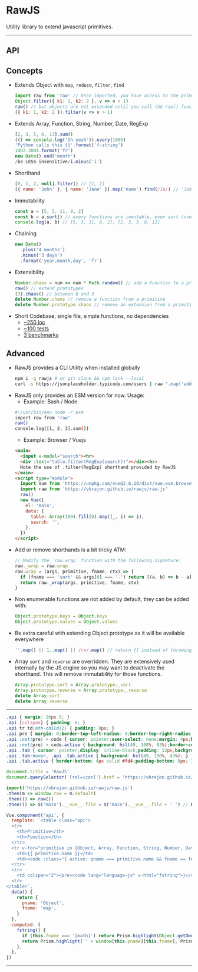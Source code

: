 # RawJS

Utility library to extend javascript primitives.

---

## API
<api></api>

## Concepts
- Extends Object with `map`, `reduce`, `filter`, `find`
  ```js
  import raw from 'raw' // Once imported, you have access to the primitive APIs
  Object.filter({ k1: 1, k2: 2 }, v => v > 1)
  raw() // but objects are not extended until you call the raw() function
  ({ k1: 1, k2: 2 }).filter(v => v > 1)
  ```
- Extends Array, Function, String, Number, Date, RegExp
  ```js
  [2, 3, 5, 8, 11].sum()
  (() => console.log('Oh yeah')).every(1000)
  'Python calls this {}'.format('f-string')
  1002.3004.format('fr')
  new Date().end('month')
  /be-LESS-insensitive/i.minus('i')
  ```
- Shorthand
  ```js
  [0, 1, 2, null].filter() // [1, 2]
  [{ name: 'John' }, { name: 'Jane' }].map('name').find(/Jo/) // 'John'
  ```
- Immutability
  ```js
  const a = [5, 3, 11, 8, 2]
  const b = a.sort() // every functions are immutable, even sort (overridden)
  console.log(a, b) // [5, 3, 11, 8, 2], [2, 3, 5, 8, 11]
  ```
- Chaining
  ```js
  new Date()
    .plus('4 months')
    .minus('3 days')
    .format('year,month,day', 'fr')
  ```
- Extensibility
  ```js
  Number.chaos = num => num * Math.random() // add a function to a primitive
  raw() // extend prototypes
  (3).chaos() // between 0 and 3
  delete Number.chaos // remove a function from a primitive
  delete Number.prototype.chaos // remove an extension from a primitive
  ```
- Short Codebase, single file, simple functions, no dependencies
  - [~250 loc](https://github.com/vbrajon/rawjs/blob/master/raw.js)
  - [~100 tests](https://github.com/vbrajon/rawjs/blob/master/test-unit.js)
  - [3 benchmarks](https://github.com/vbrajon/rawjs/blob/master/test-perf.js)

## Advanced

- RawJS provides a CLI Utility when installed globally
  ```bash
  npm i -g rawjs # or git clone && npm link --local
  curl -s https://jsonplaceholder.typicode.com/users | raw ".map('address.geo')"
  ```
- RawJS only provides an ESM version for now. Usage:
  - Example: Bash / Node
  ```bash
  #!/usr/bin/env node -r esm
  import raw from 'raw'
  raw()
  console.log([1, 2, 3].sum())
  ```
  - Example: Browser / Vuejs
  ```html
  <main>
    <input v-model="search"><hr>
    <div :text="table.filter(RegExp(search))"></div><hr>
    Note the use of .filter(RegExp) shorthand provided by RawJS
  </main>
  <script type="module">
    import Vue from 'https://unpkg.com/vue@2.6.10/dist/vue.esm.browser.js'
    import raw from 'https://vbrajon.github.io/rawjs/raw.js'
    raw()
    new Vue({
      el: 'main',
      data: {
        table: Array(100).fill(0).map((_, i) => i),
        search: '',
      },
    })
  </script>
  ```
- Add or remove shorthands is a bit tricky ATM:
  ```js
  // Modify the `raw.wrap` function with the following signature:
  raw._wrap = raw.wrap
  raw.wrap = (args, primitive, fname, ctx) => {
    if (fname === 'sort' && args[0] === '-') return [(a, b) => b - a]
    return raw._wrap(args, primitive, fname, ctx)
  }
  ```
- Non enumerable functions are not added by default, they can be added with:
  ```js
  Object.prototype.keys = Object.keys
  Object.prototype.values = Object.values
  ```
- Be extra careful with extending Object prototype as it will be available everywhere
  ```js
  ''.map() || 1..map() || /rx/.map() // return {} instead of throwing error
  ```
- Array `sort` and `reverse` are overridden. They are extensively used internally by the JS engine so you may want to deactivate the shorthand. This will remove immutability for those functions.
  ```js
  Array.prototype.sort = Array.prototype._sort
  Array.prototype.reverse = Array.prototype._reverse
  delete Array.sort
  delete Array.reverse
  ```

---

```css
.api { margin: 20px 0; }
.api [colspan] { padding: 0; }
.api tr td:nth-child(2) { padding: 8px; }
.api pre { margin: 0;border-top-left-radius: 0;border-top-right-radius: 0;white-space: pre-wrap; }
.api :not(pre) > code { cursor: pointer;user-select: none;margin: 4px;border: 1px solid #eee; }
.api :not(pre) > code.active { background: hsl(49, 100%, 83%);border-color: #fd4; }
.api .tab { cursor: pointer;display: inline-block;padding: 12px;background: var(--text);color: white; }
.api .tab:hover, .api .tab.active { background: hsl(49, 100%, 43%); }
.api .tab.active { border-bottom: 4px solid #fd4;padding-bottom: 8px; }
```

```js
document.title = 'RawJS'
document.querySelector('[rel=icon]').href = 'https://vbrajon.github.io/rawjs/r.png'

import('https://vbrajon.github.io/rawjs/raw.js')
.then(m => window.raw = m.default)
.then(() => raw())
.then(() => $('main').__vue__.file = $('main').__vue__.file + ' ') // HACK force reload

Vue.component('api', {
  template: `<table class="api">
  <tr>
    <th>Primitive</th>
    <th>Function</th>
  </tr>
  <tr v-for="primitive in [Object, Array, Function, String, Number, Date, RegExp]">
    <td>{{ primitive.name }}</td>
    <td><code :class="{ active: pname === primitive.name && fname == fn }" @click="pname = primitive.name;fname = fn;" v-for="fn in primitive.name === 'Number' ? ['format', '[math]'] : Object.keys(primitive)">{{ fn }}</code></td>
  </tr>
  <tr>
    <td colspan="2"><pre><code lang="language-js" v-html="fstring">}</code></pre></td>
  <tr>
</table>`,
  data() {
    return {
      pname: 'Object',
      fname: 'map',
    }
  },
  computed: {
    fstring() {
      if (this.fname === '[math]') return Prism.highlight(Object.getOwnPropertyNames(Math).filter(k => typeof Math[k] === 'function').map(k => 'Math.' + k).join(', '), Prism.languages.javascript, 'js')
      return Prism.highlight('' + window[this.pname][this.fname], Prism.languages.javascript, 'js')
    },
  },
})
```

---
